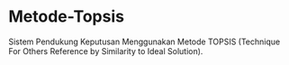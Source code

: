 # Metode-Topsis
Sistem Pendukung Keputusan Menggunakan Metode TOPSIS (Technique For Others Reference by Similarity to Ideal Solution).
